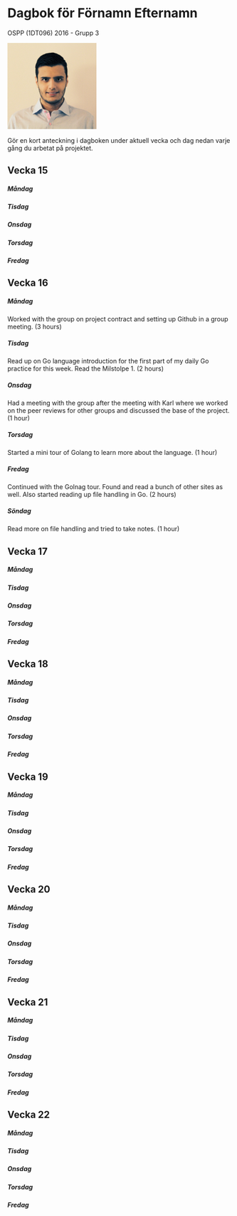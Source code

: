 # Dagbok för Förnamn Efternamn

OSPP (1DT096) 2016 - Grupp 3

<img src="../images/Ali.jpg" width="200">

Gör en kort anteckning i dagboken under aktuell vecka och dag nedan
varje gång du arbetat på projektet.

## Vecka 15

##### Måndag

##### Tisdag

##### Onsdag

##### Torsdag

##### Fredag


## Vecka 16

##### Måndag

Worked with the group on project contract and setting up Github in a group meeting. (3 hours)

##### Tisdag

Read up on Go language introduction for the first part of my daily Go practice for this week. Read the Milstolpe 1. (2 hours)

##### Onsdag

Had a meeting with the group after the meeting with Karl where we worked on the peer reviews for other groups and discussed the base of the project. (1 hour)

##### Torsdag

Started a mini tour of Golang to learn more about the language. (1 hour)

##### Fredag

Continued with the Golnag tour. Found and read a bunch of other sites as well. 
Also started reading up file handling in Go. (2 hours)

##### Söndag 

Read more on file handling and tried to take notes. (1 hour)

## Vecka 17

##### Måndag

##### Tisdag

##### Onsdag

##### Torsdag

##### Fredag

## Vecka 18

##### Måndag

##### Tisdag

##### Onsdag

##### Torsdag

##### Fredag

## Vecka 19

##### Måndag

##### Tisdag

##### Onsdag

##### Torsdag

##### Fredag

## Vecka 20

##### Måndag

##### Tisdag

##### Onsdag

##### Torsdag

##### Fredag

## Vecka 21

##### Måndag

##### Tisdag

##### Onsdag

##### Torsdag

##### Fredag

## Vecka 22

##### Måndag

##### Tisdag

##### Onsdag

##### Torsdag

##### Fredag
